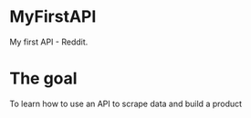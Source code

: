 # MyFirstAPI
My first API - Reddit. 

<h1>The goal</h2>
<p>To learn how to use an API to scrape data and build a product</p>
